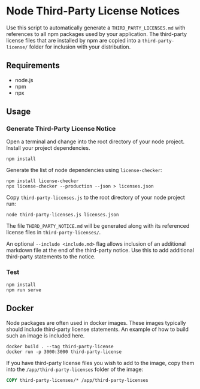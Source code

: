 # Node Third-Party License Notices

Use this script to automatically generate a `THIRD_PARTY_LICENSES.md` with references to
all npm packages used by your application. The third-party license files that are
installed by npm are copied into a `third-party-license/` folder for inclusion with your
distribution.

## Requirements

- node.js
- npm
- npx

## Usage

### Generate Third-Party License Notice

Open a terminal and change into the root directory of your node project. Install your
project dependencies.

```shell
npm install
```

Generate the list of node dependencies using `license-checker`:

```shell
npm install license-checker
npx license-checker --production --json > licenses.json
```

Copy `third-party-licenses.js` to the root directory of your node project run:

```shell
node third-party-licenses.js licenses.json
```

The file `THIRD_PARTY_NOTICE.md` will be generated along with its referenced license
files in `third-party-licenses/`.

An optional `--include <include.md>` flag allows inclusion of an additional markdown file
at the end of the third-party notice. Use this to add additional third-party statements
to the notice.

### Test

```shell
npm install
npm run serve
```

## Docker

Node packages are often used in docker images. These images typically should include
third-party license statements. An example of how to build such an image is included
here.

```shell
docker build . --tag third-party-license
docker run -p 3000:3000 third-party-license
```

If you have third-party license files you wish to add to the image, copy them into the
`/app/third-party-licenses` folder of the image:

```dockerfile
COPY third-party-licenses/* /app/third-party-licenses
```
